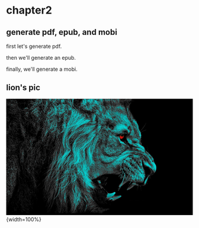 # chapter2

## generate pdf, epub, and mobi

first let's generate pdf.

then we'll generate an epub.

finally, we'll generate a mobi.

## lion's pic

![lion](./lion.png){width=100%}
